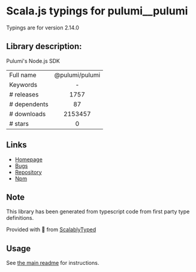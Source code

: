 
# Scala.js typings for pulumi__pulumi

Typings are for version 2.14.0

## Library description:
Pulumi's Node.js SDK

|                    |                 |
| ------------------ | :-------------: |
| Full name          | @pulumi/pulumi |
| Keywords           | - |
| # releases         | 1757 |
| # dependents       | 87 |
| # downloads        | 2153457 |
| # stars            | 0 |

## Links
- [Homepage](https://github.com/pulumi/pulumi#readme)
- [Bugs](https://github.com/pulumi/pulumi/issues)
- [Repository](https://github.com/pulumi/pulumi)
- [Npm](https://www.npmjs.com/package/%40pulumi%2Fpulumi)
    


## Note
This library has been generated from typescript code from first party type definitions.

Provided with :purple_heart: from [ScalablyTyped](https://github.com/oyvindberg/ScalablyTyped)

## Usage
See [the main readme](../../readme.md) for instructions.


